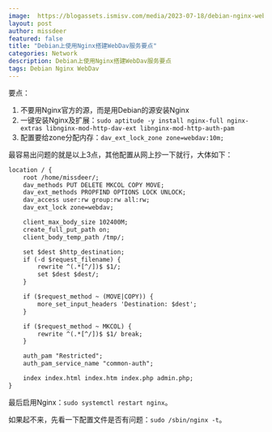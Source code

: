 ```yaml
---
image:  https://blogassets.ismisv.com/media/2023-07-18/debian-nginx-webdav.png
layout: post
author: missdeer
featured: false
title: "Debian上使用Nginx搭建WebDav服务要点"
categories: Network
description: Debian上使用Nginx搭建WebDav服务要点
tags: Debian Nginx WebDav
---
```


要点：

1. 不要用Nginx官方的源，而是用Debian的源安装Nginx
2. 一键安装Nginx及扩展：`sudo aptitude -y install nginx-full nginx-extras libnginx-mod-http-dav-ext libnginx-mod-http-auth-pam`
3. 配置要给zone分配内存：`dav_ext_lock_zone zone=webdav:10m;`

最容易出问题的就是以上3点，其他配置从网上抄一下就行，大体如下：

```txt
location / {
    root /home/missdeer/;
    dav_methods PUT DELETE MKCOL COPY MOVE;
    dav_ext_methods PROPFIND OPTIONS LOCK UNLOCK;
    dav_access user:rw group:rw all:rw;
    dav_ext_lock zone=webdav;

    client_max_body_size 102400M;
    create_full_put_path on;
    client_body_temp_path /tmp/;

    set $dest $http_destination;
    if (-d $request_filename) {
        rewrite ^(.*[^/])$ $1/;
        set $dest $dest/;
    }

    if ($request_method ~ (MOVE|COPY)) {
        more_set_input_headers 'Destination: $dest';
    }

    if ($request_method ~ MKCOL) {
        rewrite ^(.*[^/])$ $1/ break;
    }

    auth_pam "Restricted";
    auth_pam_service_name "common-auth";

    index index.html index.htm index.php admin.php;
}
```

最后启用Nginx：`sudo systemctl restart nginx`。

如果起不来，先看一下配置文件是否有问题：`sudo /sbin/nginx -t`。